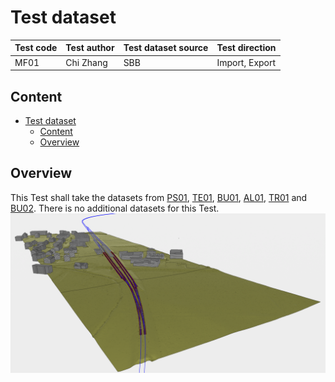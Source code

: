# Test dataset

| Test code | Test author     | Test dataset source | Test direction |
|-----------|-----------------|---------------------|----------------|
| MF01     | Chi Zhang   | SBB                 | Import, Export         |

## Content
- [Test dataset](#test-dataset)
  - [Content](#content)
  - [Overview](#overview)
  

## Overview

This Test shall take the datasets from [PS01](../PS01), [TE01](tests/TE01), [BU01](tests/BU01), [AL01](tests/AL01), [TR01](tests/TR01) and [BU02](tests/BU02). There is no additional datasets for this Test.
<img src="./Visualization.PNG"/>

